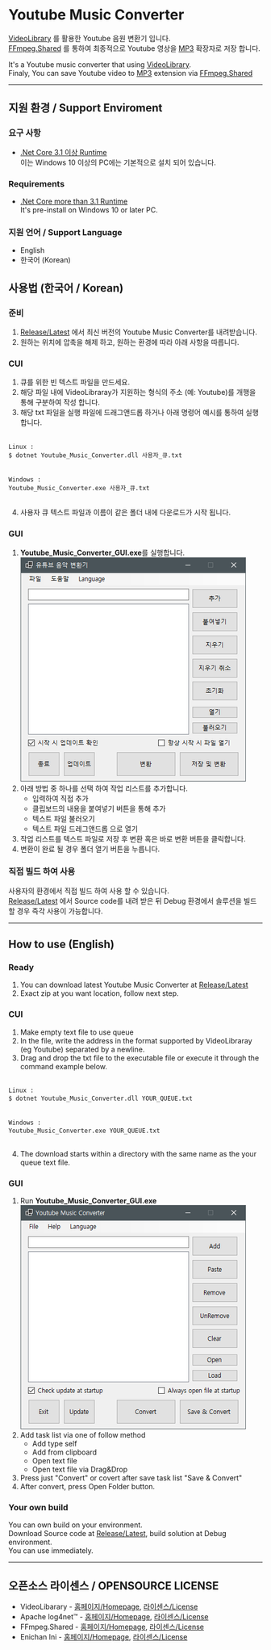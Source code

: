 # Youtube Music Converter
[VideoLibrary](https://github.com/omansak/libvideo) 를 활용한 Youtube 음원 변환기 입니다.  
[FFmpeg.Shared](https://www.nuget.org/packages/FFmpeg.Shared) 를 통하여 최종적으로 Youtube 영상을 [MP3](https://ko.wikipedia.org/wiki/MP3) 확장자로 저장 합니다.

It's a Youtube music converter that using [VideoLibrary](https://github.com/omansak/libvideo).  
Finaly, You can save Youtube video to [MP3](https://en.wikipedia.org/wiki/MP3) extension via [FFmpeg.Shared](https://www.nuget.org/packages/FFmpeg.Shared)

---

## 지원 환경 / Support Enviroment
### 요구 사항
- [.Net Core 3.1 이상 Runtime](https://dotnet.microsoft.com/download/dotnet-core)   
이는 Windows 10 이상의 PC에는 기본적으로 설치 되어 있습니다.
### Requirements
- [.Net Core more than 3.1 Runtime](https://dotnet.microsoft.com/download/dotnet-core)   
It's pre-install on Windows 10 or later PC.

### 지원 언어 / Support Language
- English
- 한국어 (Korean)

## 사용법 (한국어 / Korean)
### 준비
1. [Release/Latest](https://github.com/icaros7/youtube_music_converter/releases/latest) 에서 최신 버전의 Youtube Music Converter를 내려받습니다.
2. 원하는 위치에 압축을 해제 하고, 원하는 환경에 따라 아래 사항을 따릅니다.

### CUI
1. 큐를 위한 빈 텍스트 파일을 만드세요.
2. 해당 파일 내에 VideoLibraray가 지원하는 형식의 주소 (예: Youtube)를 개행을 통해 구분하여 작성 합니다.
3. 해당 txt 파일을 실행 파일에 드래그앤드롭 하거나 아래 명령어 예시를 통하여 실행합니다.
<pre>
<code>
Linux :
$ dotnet Youtube_Music_Converter.dll 사용자_큐.txt


Windows :
Youtube_Music_Converter.exe 사용자_큐.txt
</code>
</pre>
4. 사용자 큐 텍스트 파일과 이름이 같은 폴더 내에 다운로드가 시작 됩니다.

### GUI
1. <b>Youtube_Music_Converter_GUI.exe</b>를 실행합니다.
![스크린샷](https://github.com/icaros7/youtube_music_converter/blob/gui_win_form/Image/preview_Korean.png?raw=true)
2. 아래 방법 중 하나를 선택 하여 작업 리스트를 추가합니다.
    - 입력하여 직접 추가
    - 클립보드의 내용을 붙여넣기 버튼을 통해 추가
    - 텍스트 파일 불러오기
    - 텍스트 파일 드레그앤드롭 으로 열기
3. 작업 리스트를 텍스트 파일로 저장 후 변환 혹은 바로 변환 버튼을 클릭합니다.
4. 변환이 완료 될 경우 폴더 열기 버튼을 누릅니다.

### 직접 빌드 하여 사용
사용자의 환경에서 직접 빌드 하여 사용 할 수 있습니다.   
[Release/Latest](https://github.com/icaros7/youtube_music_converter/releases/latest) 에서 Source code를 내려 받은 뒤
Debug 환경에서 솔루션을 빌드 할 경우 즉각 사용이 가능합니다.

---
## How to use (English)
### Ready
1. You can download latest Youtube Music Converter at [Release/Latest](https://github.com/icaros7/youtube_music_converter/releases/latest)
2. Exact zip at you want location, follow next step.

### CUI
1. Make empty text file to use queue
2. In the file, write the address in the format supported by VideoLibraray (eg Youtube) separated by a newline.
3. Drag and drop the txt file to the executable file or execute it through the command example below.
<pre>
<code>
Linux :
$ dotnet Youtube_Music_Converter.dll YOUR_QUEUE.txt


Windows :
Youtube_Music_Converter.exe YOUR_QUEUE.txt
</code>
</pre>
4. The download starts within a directory with the same name as the your queue text file.

### GUI
1. Run <b>Youtube_Music_Converter_GUI.exe</b>
![Screenshot](https://github.com/icaros7/youtube_music_converter/blob/gui_win_form/Image/preview_English.png?raw=true)
2. Add task list via one of follow method
    - Add type self
    - Add from clipboard
    - Open text file
    - Open text file via Drag&Drop
3. Press just "Convert" or covert after save task list "Save & Convert"
4. After convert, press Open Folder button.

### Your own build
You can own build on your environment.   
Download Source code at [Release/Latest](https://github.com/icaros7/youtube_music_converter/releases/latest), 
build solution at Debug environment.   
You can use immediately.


---
## 오픈소스 라이센스 / OPENSOURCE LICENSE
- VideoLibarary - [홈페이지/Homepage](https://github.com/omansak/libvideo), [라이센스/License](https://github.com/omansak/libvideo/blob/master/LICENSE)
- Apache log4net™ - [홈페이지/Homepage](https://logging.apache.org/log4net/index.html), [라이센스/License](http://www.apache.org/licenses/LICENSE-2.0.html)
- FFmpeg.Shared - [홈페이지/Homepage](https://www.nuget.org/packages/FFmpeg.Shared), [라이센스/License](https://www.gnu.org/licenses/gpl-3.0.txt)
- Enichan Ini - [홈페이지/Homepage](https://github.com/Enichan/Ini), [라이센스/License](https://github.com/Enichan/Ini/blob/master/LICENSE)